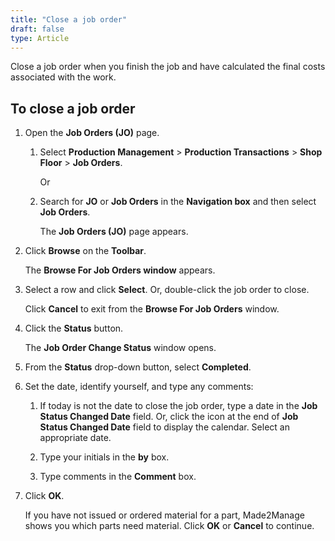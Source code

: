 ```yaml
---
title: "Close a job order"
draft: false
type: Article
---
```


Close a job order when you finish the job and have calculated the final costs associated with the work.

## To close a job order

1. Open the **Job Orders (JO)** page.

   1. Select **Production Management** > **Production Transactions** > **Shop Floor** > **Job Orders**.

        Or

   2. Search for **JO** or **Job Orders** in the **Navigation box** and then select **Job Orders**.

       The **Job Orders (JO)** page appears.

2. Click **Browse** on the **Toolbar**.

    The **Browse For Job Orders window** appears.

3. Select a row and click **Select**. Or, double-click the job order to close.

    Click **Cancel** to exit from the **Browse For Job Orders** window.

4. Click the **Status** button.

    The **Job Order Change Status** window opens.

5. From the **Status** drop-down button, select **Completed**.

6. Set the date, identify yourself, and type any comments:

   1. If today is not the date to close the job order, type a date in the **Job Status Changed Date** field. Or, click the icon at the end of **Job Status Changed Date** field to display the calendar. Select an appropriate date.

   2. Type your initials in the **by** box.

   3. Type comments in the **Comment** box.

7. Click **OK**.

    If you have not issued or ordered material for a part, Made2Manage shows you which parts need material. Click **OK** or **Cancel** to continue.

​